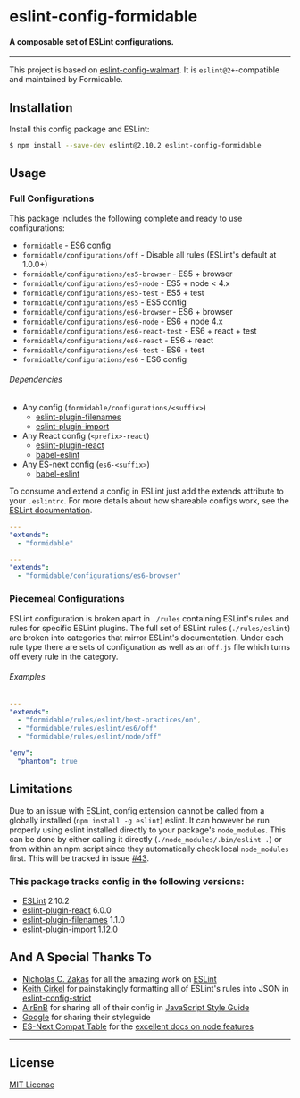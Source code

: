 # eslint-config-formidable
#### A composable set of ESLint configurations.
_______

This project is based on [eslint-config-walmart](https://github.com/walmartlabs/eslint-config-walmart). It is `eslint@2+`-compatible and maintained by Formidable.

## Installation

Install this config package and ESLint:

```bash
$ npm install --save-dev eslint@2.10.2 eslint-config-formidable
```

## Usage

### Full Configurations

This package includes the following complete and ready to use configurations:

- `formidable` - ES6 config
- `formidable/configurations/off` - Disable all rules (ESLint's default at 1.0.0+)
- `formidable/configurations/es5-browser` - ES5 + browser
- `formidable/configurations/es5-node` - ES5 + node < 4.x
- `formidable/configurations/es5-test` - ES5 + test
- `formidable/configurations/es5` - ES5 config
- `formidable/configurations/es6-browser` - ES6 + browser
- `formidable/configurations/es6-node` - ES6 + node 4.x
- `formidable/configurations/es6-react-test` - ES6 + react + test
- `formidable/configurations/es6-react` - ES6 + react
- `formidable/configurations/es6-test` - ES6 + test
- `formidable/configurations/es6` - ES6 config

###### Dependencies

- Any config (`formidable/configurations/<suffix>`)
  - [eslint-plugin-filenames](https://github.com/selaux/eslint-plugin-filenames)
  - [eslint-plugin-import](https://www.npmjs.com/package/eslint-plugin-import)
- Any React config (`<prefix>-react`)
  - [eslint-plugin-react](https://www.npmjs.com/package/eslint-plugin-react)
  - [babel-eslint](https://github.com/babel/babel-eslint)
- Any ES-next config (`es6-<suffix>`)
  - [babel-eslint](https://github.com/babel/babel-eslint)

To consume and extend a config in ESLint just add the extends attribute to your `.eslintrc`. For
more details about how shareable configs work, see the
[ESLint documentation](http://eslint.org/docs/developer-guide/shareable-configs).

```yaml
---
"extends":
  - "formidable"
```

```yaml
---
"extends":
  - "formidable/configurations/es6-browser"
```

### Piecemeal Configurations

ESLint configuration is broken apart in `./rules` containing ESLint's rules and rules for specific ESLint plugins. The full set of ESLint rules (`./rules/eslint`) are broken into categories that mirror ESLint's documentation. Under each rule type there are sets of configuration as well as an `off.js` file which turns off every rule in the category.

###### Examples

```yaml
---
"extends":
  - "formidable/rules/eslint/best-practices/on",
  - "formidable/rules/eslint/es6/off"
  - "formidable/rules/eslint/node/off"

"env":
  "phantom": true
```

## Limitations

Due to an issue with ESLint, config extension cannot be called from a globally installed (`npm install -g eslint`) eslint. It can however be run properly using eslint installed directly to your package's `node_modules`. This can be done by either calling it directly (`./node_modules/.bin/eslint .`) or from within an npm script since they automatically check local `node_modules` first. This will be tracked in issue [#43](https://github.com/walmartlabs/eslint-config-defaults/issues/43).

### This package tracks config in the following versions:

- [ESLint](https://github.com/eslint/eslint) 2.10.2
- [eslint-plugin-react](https://www.npmjs.com/package/eslint-plugin-react) 6.0.0
- [eslint-plugin-filenames](https://www.npmjs.com/package/eslint-plugin-filenames) 1.1.0
- [eslint-plugin-import](https://www.npmjs.com/package/eslint-plugin-import) 1.12.0

## And A Special Thanks To

* [Nicholas C. Zakas](https://github.com/nzakas) for all the amazing work on [ESLint](https://github.com/eslint/eslint)
* [Keith Cirkel](https://github.com/keithamus) for painstakingly formatting all of ESLint's rules into JSON in [eslint-config-strict](https://github.com/keithamus/eslint-config-strict)
* [AirBnB](https://github.com/airbnb/javascript) for sharing all of their config in [JavaScript Style Guide](https://github.com/airbnb/javascript)
* [Google](https://google.github.io/styleguide/javascriptguide.xml) for sharing their styleguide
* [ES-Next Compat Table](https://github.com/kangax/compat-table) for the [excellent docs on node features](https://kangax.github.io/compat-table/es6/#node4)

***

## License

[MIT License](http://opensource.org/licenses/MIT)

